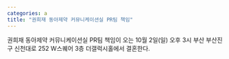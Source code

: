```yaml
---
categories: a
title: "권희재 동아제약 커뮤니케이션실 PR팀 책임"
---
```

권희재 동아제약 커뮤니케이션실 PR팀 책임이 오는 10월 2일(일) 오후 3시 부산 부산진구 신천대로 252 W스퀘어 3층 더갤럭시홀에서 결혼한다.